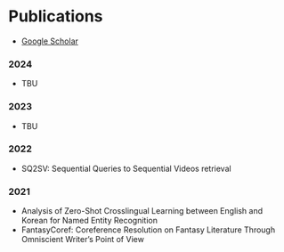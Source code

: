 ---
---

# Publications
- [Google Scholar](https://scholar.google.com/citations?user=0JoEIaEAAAAJ)
### 2024
- TBU
### 2023
- TBU
### 2022
- SQ2SV: Sequential Queries to Sequential Videos retrieval
### 2021
- Analysis of Zero-Shot Crosslingual Learning between English and Korean for Named
Entity Recognition
- FantasyCoref: Coreference Resolution on Fantasy Literature Through Omniscient Writer’s Point
of View
